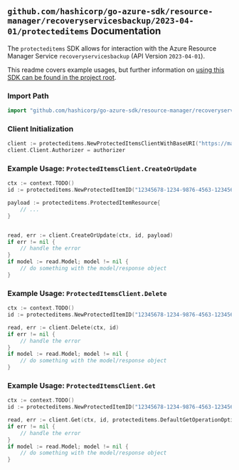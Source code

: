 
## `github.com/hashicorp/go-azure-sdk/resource-manager/recoveryservicesbackup/2023-04-01/protecteditems` Documentation

The `protecteditems` SDK allows for interaction with the Azure Resource Manager Service `recoveryservicesbackup` (API Version `2023-04-01`).

This readme covers example usages, but further information on [using this SDK can be found in the project root](https://github.com/hashicorp/go-azure-sdk/tree/main/docs).

### Import Path

```go
import "github.com/hashicorp/go-azure-sdk/resource-manager/recoveryservicesbackup/2023-04-01/protecteditems"
```


### Client Initialization

```go
client := protecteditems.NewProtectedItemsClientWithBaseURI("https://management.azure.com")
client.Client.Authorizer = authorizer
```


### Example Usage: `ProtectedItemsClient.CreateOrUpdate`

```go
ctx := context.TODO()
id := protecteditems.NewProtectedItemID("12345678-1234-9876-4563-123456789012", "example-resource-group", "vaultValue", "backupFabricValue", "protectionContainerValue", "protectedItemValue")

payload := protecteditems.ProtectedItemResource{
	// ...
}


read, err := client.CreateOrUpdate(ctx, id, payload)
if err != nil {
	// handle the error
}
if model := read.Model; model != nil {
	// do something with the model/response object
}
```


### Example Usage: `ProtectedItemsClient.Delete`

```go
ctx := context.TODO()
id := protecteditems.NewProtectedItemID("12345678-1234-9876-4563-123456789012", "example-resource-group", "vaultValue", "backupFabricValue", "protectionContainerValue", "protectedItemValue")

read, err := client.Delete(ctx, id)
if err != nil {
	// handle the error
}
if model := read.Model; model != nil {
	// do something with the model/response object
}
```


### Example Usage: `ProtectedItemsClient.Get`

```go
ctx := context.TODO()
id := protecteditems.NewProtectedItemID("12345678-1234-9876-4563-123456789012", "example-resource-group", "vaultValue", "backupFabricValue", "protectionContainerValue", "protectedItemValue")

read, err := client.Get(ctx, id, protecteditems.DefaultGetOperationOptions())
if err != nil {
	// handle the error
}
if model := read.Model; model != nil {
	// do something with the model/response object
}
```
